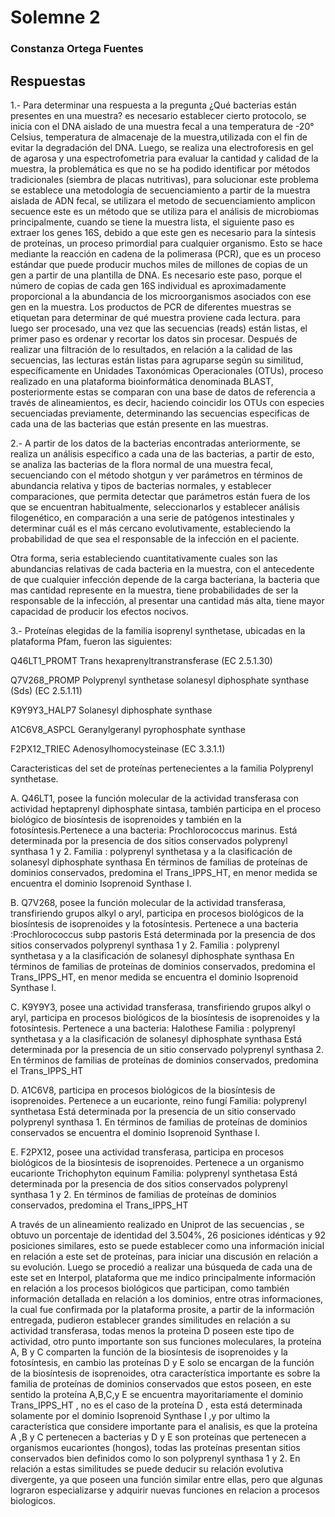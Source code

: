 
# Solemne 2


### Constanza Ortega Fuentes

## Respuestas

 1.-  Para determinar una respuesta a la pregunta ¿Qué bacterias están presentes en una muestra? es necesario establecer cierto protocolo, se inicia con el DNA  aislado de una muestra fecal  a una temperatura de -20° Celsius, temperatura de almacenaje de la muestra,utilizada con el fin de evitar la degradación del DNA.
Luego,  se realiza una electroforesis en gel de agarosa y una espectrofometria para evaluar la cantidad y calidad de la muestra, la problemática es que no se ha podido identificar por métodos tradicionales (siembra de placas nutritivas),  para solucionar este  problema se establece una metodología de secuenciamiento a partir de la muestra aislada de ADN fecal, se utilizara  el  metodo de secuenciamiento amplicon secuence este es un método que se utiliza para el análisis de microbiomas principalmente, cuando se tiene la muestra lista, el siguiente paso es extraer los genes 16S, debido a que este gen es necesario para la síntesis de proteínas, un proceso primordial para cualquier organismo. Esto se hace mediante la reacción en cadena de la polimerasa (PCR), que es un proceso estándar que puede producir muchos miles de millones de copias de un gen a partir de una plantilla de DNA. Es necesario este paso, porque  el número de copias de cada gen 16S individual es aproximadamente proporcional a la abundancia de los microorganismos asociados con ese gen en la muestra. Los productos de PCR de diferentes muestras se etiquetan para determinar de qué muestra proviene cada lectura. para luego ser procesado, una vez que las secuencias (reads) están listas, el primer paso es ordenar y recortar los datos sin procesar. Después de realizar una  filtración  de lo resultados, en relación a la calidad de las secuencias, las lecturas están listas para agruparse según su similitud, específicamente en Unidades Taxonómicas Operacionales (OTUs), proceso realizado en una plataforma bioinformática denominada BLAST,  posteriormente estas  se comparan con una base de datos de referencia a través de alineamientos, es decir, haciendo coincidir los OTUs con especies secuenciadas previamente, determinando las secuencias especificas de cada una de las bacterias que están presente en las muestras. 




2.-  A partir de los datos de la bacterias encontradas anteriormente, se realiza un análisis especifico a cada una de las bacterias, a partir de esto, se analiza las bacterias de la flora normal de una muestra fecal, secuenciando con el método shotgun  y ver parámetros en términos de abundancia relativa y tipos de bacterias normales, y establecer comparaciones, que permita detectar que parámetros están fuera de los que se encuentran habitualmente, seleccionarlos y establecer análisis filogenético, en comparación a una serie de patógenos intestinales y determinar cuál es el más cercano evolutivamente, estableciendo la probabilidad de que sea el responsable de la infección en el paciente.

Otra forma, seria estableciendo cuantitativamente cuales son las abundancias relativas de cada bacteria en la muestra, con el antecedente de que cualquier infección depende de la carga bacteriana, la bacteria que mas cantidad represente en la muestra, tiene probabilidades de ser la responsable de la infección, al presentar una cantidad más alta, tiene mayor capacidad de producir los efectos nocivos.
 


 



 3.- Proteínas elegidas de la familia isoprenyl synthetase, ubicadas en la plataforma Pfam, fueron las siguientes:
 
 
Q46LT1_PROMT     Trans hexaprenyltranstransferase (EC 2.5.1.30)


Q7V268_PROMP  Polyprenyl synthetase solanesyl diphosphate synthase (Sds) (EC 2.5.1.11)


K9Y9Y3_HALP7  Solanesyl diphosphate synthase


A1C6V8_ASPCL  Geranylgeranyl pyrophosphate synthase


F2PX12_TRIEC    Adenosylhomocysteinase (EC 3.3.1.1)


Caracteristicas del set de proteínas pertenecientes a la familia Polyprenyl synthetase.



A.	Q46LT1, posee la función molecular de la actividad transferasa con actividad heptaprenyl diphosphate sintasa, también participa en el proceso biológico de biosíntesis  de isoprenoides y también en la fotosíntesis.Pertenece a una bacteria: Prochlorococcus marinus.
Está determinada por la presencia de dos sitios conservados  polyprenyl synthasa 1 y 2.
Familia : polyprenyl synthetasa y a la clasificación de  solanesyl diphosphate synthasa
En términos de familias de proteínas de dominios conservados, predomina el Trans_IPPS_HT, en menor medida se encuentra el dominio Isoprenoid Synthase I.

 
B.	 Q7V268, posee la función molecular de la actividad transferasa, transfiriendo grupos alkyl o aryl, participa en procesos biológicos de la biosíntesis de isoprenoides y la fotosíntesis. Pertenece a una bacteria :Prochlorococcus subp pastoris
Está determinada por la presencia de dos sitios conservados  polyprenyl synthasa 1 y 2.
Familia : polyprenyl synthetasa y a la clasificación de  solanesyl diphosphate synthasa
En términos de familias de proteínas de dominios conservados, predomina el Trans_IPPS_HT, en menor medida se encuentra el dominio Isoprenoid Synthase I.


C.	K9Y9Y3, posee una actividad transferasa, transfiriendo grupos alkyl o aryl, participa en procesos biológicos de la biosíntesis de isoprenoides y la fotosíntesis. Pertenece a una bacteria: Halothese
Familia : polyprenyl synthetasa y a la clasificación de  solanesyl diphosphate synthasa
Está determinada por la presencia de un sitio conservado polyprenyl synthasa 2.
En términos de familias de proteínas de dominios conservados, predomina el Trans_IPPS_HT


D.	A1C6V8, participa en procesos biológicos de la biosíntesis de isoprenoides. Pertenece a un eucarionte, reino fungí
Familia: polyprenyl  synthetasa
Está determinada por la presencia de un sitio conservado polyprenyl synthasa 1.
En términos de familias de proteínas de dominios conservados se encuentra el dominio Isoprenoid Synthase I.


E.	F2PX12, posee una actividad transferasa, participa en procesos biológicos de la biosíntesis de isoprenoides. Pertenece a un organismo eucarionte Trichophyton equinum
Familia: polyprenyl  synthetasa
Está determinada por la presencia de dos sitios conservados polyprenyl synthasa 1 y 2.
En términos de familias de proteínas de dominios conservados, predomina el Trans_IPPS_HT

 
A través de un alineamiento realizado en Uniprot de las secuencias , se obtuvo un porcentaje de identidad del 3.504%, 26 posiciones idénticas  y 92 posiciones similares, esto se puede establecer como una información inicial en relación  a este set de proteínas, para iniciar una discusión en relación a su evolución. Luego se procedió a realizar una búsqueda de cada una de este set en Interpol, plataforma que me indico principalmente información en relación a los procesos biológicos que participan, como también información detallada en relación a los dominios, entre otras informaciones,  la cual fue confirmada por la plataforma prosite,  a partir de la información entregada, pudieron establecer grandes similitudes en relación a su actividad transferasa, todas menos la proteina D poseen este tipo de actividad, otro punto importante son sus funciones moleculares, la proteína A, B y C comparten la función de la biosíntesis  de isoprenoides y la fotosíntesis, en cambio las proteínas D y E  solo se encargan de la función de la biosíntesis de isoprenoides, otra característica importante es sobre la familia de proteínas de dominios conservados que estos poseen, en este sentido la proteína A,B,C,y E  se encuentra mayoritariamente el dominio Trans_IPPS_HT , no es el caso  de la proteína D , esta está determinada  solamente por el dominio Isoprenoid Synthase I ,y por ultimo la  característica que considere importante para el analisis, es que la proteína A ,B y C pertenecen a bacterias y D y E son proteínas que pertenecen a organismos eucariontes (hongos), todas las proteínas presentan sitios conservados bien definidos como lo son polyprenyl synthasa 1 y 2. En relación a estas similitudes se puede deducir su relación evolutiva divergente, ya que poseen una función similar entre ellas, pero que algunas lograron especializarse y adquirir nuevas funciones en relacion a procesos biologicos.


